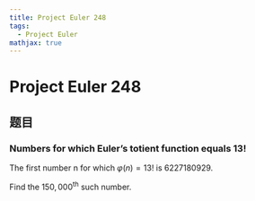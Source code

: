 ```yaml
---
title: Project Euler 248
tags:
  - Project Euler
mathjax: true
---
```

<escape><!-- more --></escape>
    
# Project Euler 248
## 题目
### Numbers for which Euler’s totient function equals 13!


The first number n for which $\varphi(n)=13!$ is $6227180929$.

Find the $150,000^{\text{th}}$ such number.


